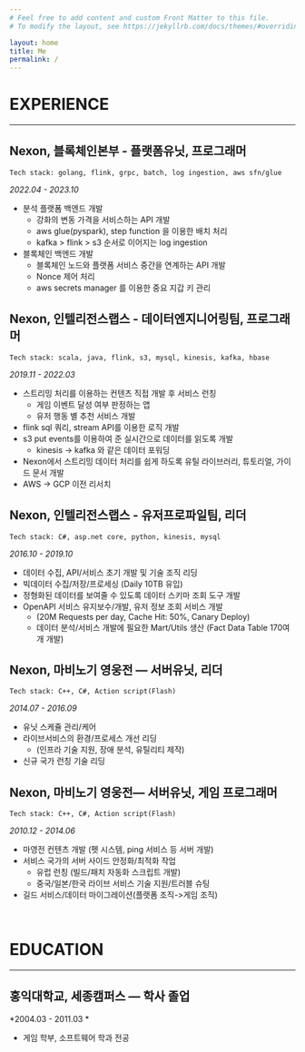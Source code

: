 ```yaml
---
# Feel free to add content and custom Front Matter to this file.
# To modify the layout, see https://jekyllrb.com/docs/themes/#overriding-theme-defaults

layout: home
title: Me
permalink: /
---
```


# EXPERIENCE
---

## Nexon, 블록체인본부 - 플랫폼유닛, 프로그래머
`Tech stack: golang, flink, grpc, batch, log ingestion, aws sfn/glue`

*2022.04 - 2023.10*

- 분석 플랫폼 백엔드 개발
  - 강화의 변동 가격을 서비스하는 API 개발
  - aws glue(pyspark), step function 을 이용한 배치 처리
  - kafka > flink > s3 순서로 이어지는 log ingestion
- 블록체인 백엔드 개발
  - 블록체인 노드와 플랫폼 서비스 중간을 연계하는 API 개발
  - Nonce 제어 처리
  - aws secrets manager 를 이용한 중요 지갑 키 관리

## Nexon, 인텔리전스랩스 - 데이터엔지니어링팀, 프로그래머
`Tech stack: scala, java, flink, s3, mysql, kinesis, kafka, hbase`

*2019.11 - 2022.03*

- 스트리밍 처리를 이용하는 컨텐츠 직접 개발 후 서비스 런칭
  - 게임 이벤트 달성 여부 판정하는 앱
  - 유저 행동 별 추천 서비스 개발
- flink sql 쿼리, stream API를 이용한 로직 개발
- s3 put events를 이용하여 준 실시간으로 데이터를 읽도록 개발
  - kinesis -> kafka 와 같은 데이터 포워딩
- Nexon에서 스트리밍 데이터 처리를 쉽게 하도록 유틸 라이브러리, 튜토리얼, 가이드 문서 개발
- AWS -> GCP 이전 리서치

## Nexon, 인텔리전스랩스 - 유저프로파일팀, 리더
`Tech stack: C#, asp.net core, python, kinesis, mysql`

*2016.10 - 2019.10*

- 데이터 수집, API/서비스 초기 개발 및 기술 조직 리딩
- 빅데이터 수집/저장/프로세싱 (Daily 10TB 유입)
- 정형화된 데이터를 보여줄 수 있도록 데이터 스키마 조회 도구 개발
- OpenAPI 서비스 유지보수/개발, 유저 정보 조회 서비스 개발
  - (20M Requests per day, Cache Hit: 50%, Canary Deploy)
  - 데이터 분석/서비스 개발에 필요한 Mart/Utils 생산 (Fact Data Table 170여개 개발)

## Nexon, 마비노기 영웅전 — 서버유닛, 리더
`Tech stack: C++, C#, Action script(Flash)`

*2014.07 - 2016.09*

- 유닛 스케쥴 관리/케어
- 라이브서비스의 환경/프로세스 개선 리딩
  - (인프라 기술 지원, 장애 분석, 유틸리티 제작)
- 신규 국가 런칭 기술 리딩

## Nexon, 마비노기 영웅전— 서버유닛, 게임 프로그래머
`Tech stack: C++, C#, Action script(Flash)`

*2010.12 - 2014.06*

- 마영전 컨텐츠 개발 (펫 시스템, ping 서비스 등 서버 개발)
- 서비스 국가의 서버 사이드 안정화/최적화 작업
  - 유럽 런칭 (빌드/패치 자동화 스크립트 개발)
  - 중국/일본/한국 라이브 서비스 기술 지원/트러블 슈팅
- 길드 서비스/데이터 마이그레이션(플랫폼 조직->게임 조직)

<br />

# EDUCATION
---

## 홍익대학교, 세종캠퍼스 — 학사 졸업

*2004.03 - 2011.03  *

- 게임 학부, 소프트웨어 학과 전공

